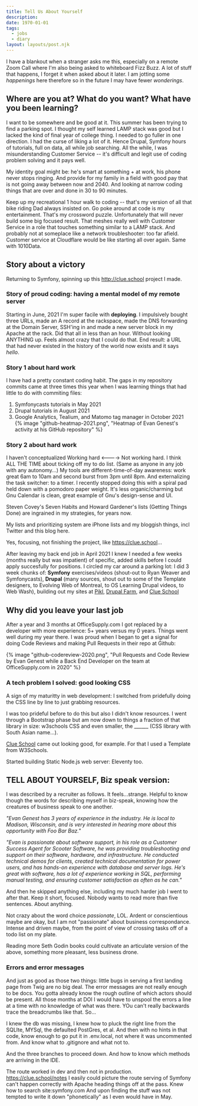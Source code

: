 ```yaml
---
title: Tell Us About Yourself
description:
date: 1970-01-01
tags:
  - jobs  
  - diary  
layout: layouts/post.njk
---
```


I have a blankout when a stranger asks me this, especially on a remote Zoom Call where I'm also being asked to whiteboard Fizz Buzz. A lot of stuff that happens, I forget it when asked about it later. I am jotting some *happenings* here therefore so in the future I may have fewer *wonderings*.

## Where are you at? What do you want?  What have you been learning?  
I want to be somewhere and be good at it.  This summer has been trying to find a parking spot. I thought my self learned LAMP stack was good but I lacked the kind of final year of college thing. I needed to go fuller in one direction. I had the curse of liking a lot of it.  Hence Drupal, Symfony hours of tutorials, full on data, all while job searching. All the while, I was misunderstanding Customer Service -- it's difficult and legit use of coding problem solving and it pays well.  

My identity goal might be: he's smart at something + at work, his phone never stops ringing. And provide for my family in a field with good pay that is not going away between now and 2040. And looking at narrow coding things that are over and done in 30 to 90 minutes.

Keep up my recreational 1 hour walk to coding -- that's my version of all that bike riding Dad always insisted on. Go poke around at code is my entertainment. That's my crossword puzzle. Unfortunately that will never build some big focused result.  That meshes really well with Customer Service in a role that touches something similar to a LAMP stack.  And probably not at someplace like a network troubleshooter: too far afield. Customer service at Cloudflare would be like starting all over again.  Same with 1010Data.  

## Story about a victory

Returning to Symfony, spinning up this http://clue.school project I made.  

### Story of proud coding: having a mental model of my remote server 

Starting in June, 2021 I'm super facile with __deploying__.  I impulsively bought three URLs, made an A record at the rackspace, made the DNS forwarding at the Domain Server, SSH'ing in and made a new server block in my Apache at the rack.  Did that all in less than an hour. Without looking ANYTHING up. Feels almost crazy that I could do that. End result: a URL that had never existed in the history of the world now exists and it says *hello*.


### Story 1 about hard work  
I have had a pretty constant coding habit.  The gaps in my repository commits came at three times this year when I was learning things that had little to do with commiting files:
1. Symfonycasts tutorials in May 2021  
2. Drupal tutorials in August 2021  
3.  Google Analytics, Tealium, and Matomo tag manager in October 2021  
{% image "github-heatmap-2021.png", "Heatmap of Evan Genest's activity at his GitHub repository" %}


### Story 2 about hard work  
I haven't conceptualized Working hard <----> Not working hard. I think ALL THE TIME about ticking off my to do list.  (Same as anyone in any job with any autonomy...)  My tools are different-time-of-day awareness: work great 6am to 10am and second burst from 3pm until 8pm.  And externalizing the task switcher: to a timer.  I recently stopped doing this with a spiral pad held down with a pomodoro paper weight. It's less organic/charming but Gnu Calendar is clean, great example of Gnu's design-sense and UI.  

Steven Covey's Seven Habits and Howard Gardener's lists (Getting Things Done) are ingrained in my strategies, for years now.

My lists and prioritizing system are iPhone lists and my bloggish things, incl Twitter and this blog here.  

Yes, focusing, not finishing the project, like https://clue.school...

After leaving my back end job in April 2021 I knew I needed a few weeks (months really but was impatient) of specific, added skills before I could apply succesfully for positions.  I circled my car around a parking lot: I did 3 week chunks of: __Symfony__ exercises/videos (shout-out to Ryan Weaver and Symfonycasts), __Drupal__ (many sources, shout out to some of the Template designers, to Evolving Web of Montreal, to OS Learning Drupal videos, to Web Wash), building out my sites at [Pikl](https://pikl.us/), [Drupal Farm](https://drupal.farm/), and [Clue School](https://www.clue.school/)

## Why did you leave your last job  
After a year and 3 months at OfficeSupply.com I got replaced by a developer with more experience: 5+ years versus my 0 years.  Things went well during my year there. I was proud when I began to get a signal for doing Code Reviews and making Pull Requests in their repo at Github:   

{% image "github-codereview-2020.png", "Pull Requests and Code Review by Evan Genest while a Back End Developer on the team at OfficeSupply.com in 2020" %}


### A tech problem I solved: good looking CSS   

A sign of my maturitty in web development: I switched from pridefully doing the CSS line by line to just grabbing resources.  
  
I was too prideful before to do this but also I didn't know resources. I went through a Bootstrap phase but am now down to things a fraction of that library in size: w3schools CSS and even smaller, the ______ (CSS library with South Asian name...).
  
[Clue School](https://www.clue.school/) came out looking good, for example.  For that I used a Template from W3Schools.

Started building Static Node.js web server: Eleventy too.  

## TELL ABOUT YOURSELF, Biz speak version: 
I was described by a recruiter as follows. It feels...strange. Helpful to know though the words for describing myself in biz-speak, knowing how the creatures of business speak to one another.  

*"Evan Genest has 3 years of experience in the industry. He is local to Madison, Wisconsin, and is very interested in hearing more about this opportunity with Foo Bar Baz."*

*"Evan is passionate about software support, in his role as a Customer Success Agent for Scooter Software, he was providing troubleshooting and support on their software, hardware, and infrastructure.  He conducted technical demos for clients, created technical documentation for power users, and has hands-on experience with database and server logs.  He's great with software, has a lot of experience working in SQL, performing manual testing, and ensuring customer satisfaction as often as he can."*

And then he skipped anything else, including my much harder job I went to after that. Keep it short, focused. Nobody wants to read more than five sentences. About anything.  

Not crazy about the word choice *passionate*, LOL. Ardent or conscientious maybe are okay, but I am not "passionate" about business correspondance. Intense and driven maybe, from the point of view of crossing tasks off of a todo list on my plate.  

Reading more Seth Godin books could cultivate an articulate version of the above, something more pleasant, less business drone.

### Errors and error messages

And just as good as those two things: little bugs in serving a first landing page from Twig are no big deal.  The error messages are not really enough to be docs.  You gotta already know the rough outline of which actors should be present.  All those months at DOI I would have to unspool the errors a line at a time with no knowledge of what was there.  YOu can't really backwards trace the breadcrumbs like that.  So...


I knew the db was missing, I knew how to pluck the right line from the SQLIte, MYSql, the defaulted PostGres, et al.  And then with no hints in that code, know enough to go put it in .env.local, not where it was uncommented from.  And know what to .gitignore and what not to.   

And the three branches to proceed down.  And how to know which methods are arriving in the IDE.   

The route worked in dev and then not in production.  https://clue.school/notes  I easily could picture the route serving of Symfony can't happen correctly with Apache heading things off at the pass.  Knew how to search site:symfony.com   And upon finding the stuff was not tempted to write it down "phonetically" as I even would have in May.  

